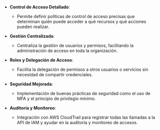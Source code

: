 - **Control de Acceso Detallado**:
    
    - Permite definir políticas de control de acceso precisas que determinan quién puede acceder a qué recursos y qué acciones pueden realizar.
- **Gestión Centralizada**:
    
    - Centraliza la gestión de usuarios y permisos, facilitando la administración de acceso en toda la organización.
- **Roles y Delegación de Acceso**:
    
    - Facilita la delegación de permisos a otros usuarios o servicios sin necesidad de compartir credenciales.
- **Seguridad Mejorada**:
    
    - Implementación de buenas prácticas de seguridad como el uso de MFA y el principio de privilegio mínimo.
- **Auditoría y Monitoreo**:
    
    - Integración con AWS CloudTrail para registrar todas las llamadas a la API de IAM y ayudar en la auditoría y monitoreo de accesos.